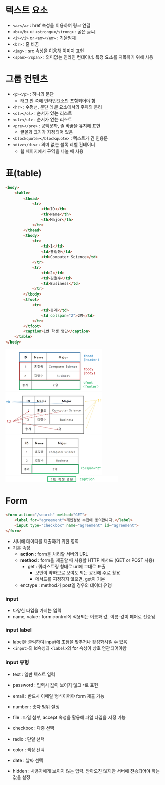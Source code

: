 # 텍스트 요소

- `<a></a>` : href 속성을 이용하여 링크 연결
- `<b></b>` or `<strong></strong>` : 굵은 글씨
- `<i></i>` or `<em></em>` : 기울임체
- `<br>` : 줄 바꿈
- `<img>` : src 속성을 이용해 이미지 표현
- `<span></span>` : 의미없는 인라인 컨테이너. 특정 요소를 지목하기 위해 사용 



# 그룹 컨텐츠

- `<p></p>` : 하나의 문단
  - 태그 안 쪽에 인라인요소만 포함되어야 함
- `<hr>` : 수평선. 문단 레벨 요소에서의 주제의 분리
- `<ol></ol>` : 순서가 있는 리스트
- `<ul></ul>` : 순서가 없는 리스트
- `<pre></pre>` : 공백문자, 줄 바꿈을 유지해 표현
  - 글꼴과 크기가 지정되어 있음
- `<blockquote></blockquote>` : 텍스트가 긴 인용문
- `<div></div>` : 의미 없는 블록 레벨 컨테이너
  - 웹 페이지에서 구역을 나눌 때 사용



# 표(table)

```html
<body>
    <table>
        <thead>
            <tr>
                <th>ID</th>
                <th>Name</th>
                <th>Major</th>
            </tr>
        </thead>
        <tbody>
            <tr>
                <td>1</td>
                <td>홍길동</td>
                <td>Computer Science</td>
            </tr>
            <tr>
                <td>2</td>
                <td>김철수</td>
                <td>Business</td>
            </tr>
        </tbody>
        <tfoot>
            <tr>
                <td>총계</td>
                <td colspan="2">2명</td>
            </tr>
        </tfoot>
        <caption>1반 학생 명단</caption>
    </table>
</body>
```

<img src="02_HTML_tags.assets/image-20220207021228752.png" alt="image-20220207021228752" style="zoom:30%;" />

<img src="02_HTML_tags.assets/image-20220207021149879.png" alt="image-20220207021149879" style="zoom:30%;" />



<img src="02_HTML_tags.assets/image-20220207021257857.png" alt="image-20220207021257857" style="zoom:30%;" />

<img src="02_HTML_tags.assets/image-20220207021346893.png" alt="image-20220207021346893" style="zoom:35%;" />

# Form

```html
<form action="/search" method="GET">
    <label for="agreement">개인정보 수집에 동의합니다.</label>
    <input type="checkbox" name="agreement" id="agreement">
</form>
```

- 서버에 데이터를 제출하기 위한 영역
- 기본 속성
  - **action** : form을 처리할 서버의 URL
  - **method** : form을 제출할 때 사용할 HTTP 메서드 (GET or POST 사용)
    - get : 쿼리스트링 형태로 url에 그대로 표출
      - 보안이 약하므로 보여도 되는 공간에 주로 활용 
      - 메서드를 지정하지 않으면, get이 기본
  - enctype : method가 post일 경우의 데이터 유형

### input

- 다양한 타입을 가지는 입력
- name, value : form control에 적용되는 이름과 값, 이름-값이 페어로 전송됨



### input label

- label을 클릭하여 input에 초점을 맞추거나 활성화시킬 수 있음
- `<input>`의 id속성과 `<label>`의 for 속성이 상호 연관되어야함



### input 유형

- text : 일반 텍스트 입력
- password : 입력시 값이 보이지 않고 `*`로 표현
- email : 반드시 이메일 형식이어야 form 제출 가능
- number : 숫자 범위 설정
- file : 파일 첨부, accept 속성을 활용해 파일 타입을 지정 가능
- checkbox : 다중 선택
- radio : 단일 선택
- color : 색상 선택
- date : 날짜 선택

- hidden : 사용자에게 보이지 않는 입력. 받아오진 않지만 서버에 전송되어야 하는 값을 설정